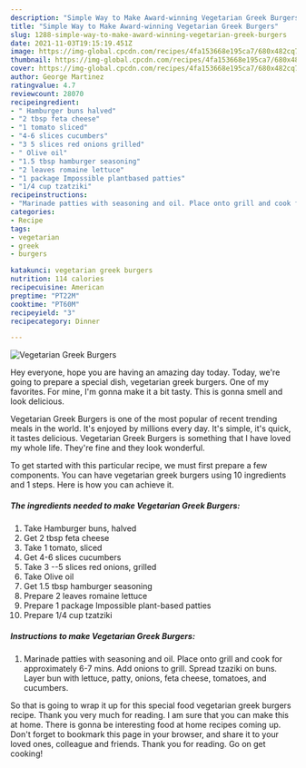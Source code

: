 ```yaml
---
description: "Simple Way to Make Award-winning Vegetarian Greek Burgers"
title: "Simple Way to Make Award-winning Vegetarian Greek Burgers"
slug: 1288-simple-way-to-make-award-winning-vegetarian-greek-burgers
date: 2021-11-03T19:15:19.451Z
image: https://img-global.cpcdn.com/recipes/4fa153668e195ca7/680x482cq70/vegetarian-greek-burgers-recipe-main-photo.jpg
thumbnail: https://img-global.cpcdn.com/recipes/4fa153668e195ca7/680x482cq70/vegetarian-greek-burgers-recipe-main-photo.jpg
cover: https://img-global.cpcdn.com/recipes/4fa153668e195ca7/680x482cq70/vegetarian-greek-burgers-recipe-main-photo.jpg
author: George Martinez
ratingvalue: 4.7
reviewcount: 28070
recipeingredient:
- " Hamburger buns halved"
- "2 tbsp feta cheese"
- "1 tomato sliced"
- "4-6 slices cucumbers"
- "3 5 slices red onions grilled"
- " Olive oil"
- "1.5 tbsp hamburger seasoning"
- "2 leaves romaine lettuce"
- "1 package Impossible plantbased patties"
- "1/4 cup tzatziki"
recipeinstructions:
- "Marinade patties with seasoning and oil. Place onto grill and cook for approximately 6-7 mins. Add onions to grill. Spread tzaziki on buns. Layer bun with lettuce, patty, onions, feta cheese, tomatoes, and cucumbers."
categories:
- Recipe
tags:
- vegetarian
- greek
- burgers

katakunci: vegetarian greek burgers 
nutrition: 114 calories
recipecuisine: American
preptime: "PT22M"
cooktime: "PT60M"
recipeyield: "3"
recipecategory: Dinner

---
```



![Vegetarian Greek Burgers](https://img-global.cpcdn.com/recipes/4fa153668e195ca7/680x482cq70/vegetarian-greek-burgers-recipe-main-photo.jpg)

Hey everyone, hope you are having an amazing day today. Today, we're going to prepare a special dish, vegetarian greek burgers. One of my favorites. For mine, I'm gonna make it a bit tasty. This is gonna smell and look delicious.



Vegetarian Greek Burgers is one of the most popular of recent trending meals in the world. It's enjoyed by millions every day. It's simple, it's quick, it tastes delicious. Vegetarian Greek Burgers is something that I have loved my whole life. They're fine and they look wonderful.


To get started with this particular recipe, we must first prepare a few components. You can have vegetarian greek burgers using 10 ingredients and 1 steps. Here is how you can achieve it.

<!--inarticleads1-->

##### The ingredients needed to make Vegetarian Greek Burgers:

1. Take  Hamburger buns, halved
1. Get 2 tbsp feta cheese
1. Take 1 tomato, sliced
1. Get 4-6 slices cucumbers
1. Take 3 --5 slices red onions, grilled
1. Take  Olive oil
1. Get 1.5 tbsp hamburger seasoning
1. Prepare 2 leaves romaine lettuce
1. Prepare 1 package Impossible plant-based patties
1. Prepare 1/4 cup tzatziki




<!--inarticleads2-->

##### Instructions to make Vegetarian Greek Burgers:

1. Marinade patties with seasoning and oil. Place onto grill and cook for approximately 6-7 mins. Add onions to grill. Spread tzaziki on buns. Layer bun with lettuce, patty, onions, feta cheese, tomatoes, and cucumbers.




So that is going to wrap it up for this special food vegetarian greek burgers recipe. Thank you very much for reading. I am sure that you can make this at home. There is gonna be interesting food at home recipes coming up. Don't forget to bookmark this page in your browser, and share it to your loved ones, colleague and friends. Thank you for reading. Go on get cooking!
